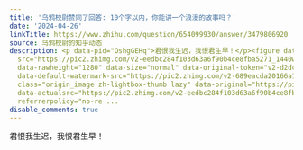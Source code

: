 ```yaml
---
title: '乌鸦校尉赞同了回答: 10个字以内，你能讲一个浪漫的故事吗？'
date: '2024-04-26'
linkTitle: https://www.zhihu.com/question/654099930/answer/3479806920
source: 乌鸦校尉的知乎动态
description: <p data-pid="OshgGEHq">君恨我生迟，我恨君生早！</p><figure data-size="normal"><img
  src="https://pic2.zhimg.com/v2-eedbc284f103d63a6f90b4ce8fba5271_1440w.jpg" data-rawwidth="1007"
  data-rawheight="1280" data-size="normal" data-original-token="v2-d2dc781941e97e9f650baff631bcb373"
  data-default-watermark-src="https://pic2.zhimg.com/v2-689eacda20166a1ff296f2403a639381_b.jpg"
  class="origin_image zh-lightbox-thumb lazy" data-original="https://pic2.zhimg.com/v2-eedbc284f103d63a6f90b4ce8fba5271_r.jpg"
  data-actualsrc="https://pic2.zhimg.com/v2-eedbc284f103d63a6f90b4ce8fba5271_b.jpg"
  referrerpolicy="no-re ...
disable_comments: true
---
```

<p data-pid="OshgGEHq">君恨我生迟，我恨君生早！</p><figure data-size="normal"><img src="https://pic2.zhimg.com/v2-eedbc284f103d63a6f90b4ce8fba5271_1440w.jpg" data-rawwidth="1007" data-rawheight="1280" data-size="normal" data-original-token="v2-d2dc781941e97e9f650baff631bcb373" data-default-watermark-src="https://pic2.zhimg.com/v2-689eacda20166a1ff296f2403a639381_b.jpg" class="origin_image zh-lightbox-thumb lazy" data-original="https://pic2.zhimg.com/v2-eedbc284f103d63a6f90b4ce8fba5271_r.jpg" data-actualsrc="https://pic2.zhimg.com/v2-eedbc284f103d63a6f90b4ce8fba5271_b.jpg" referrerpolicy="no-re ...